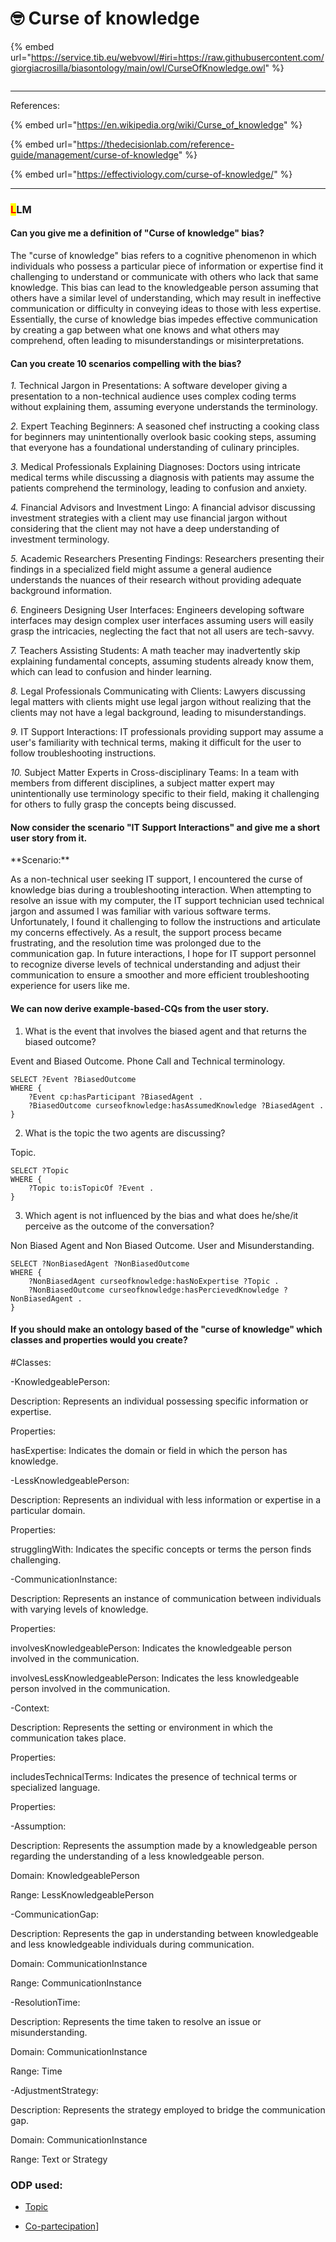# 🤓 Curse of knowledge

{% embed url="https://service.tib.eu/webvowl/#iri=https://raw.githubusercontent.com/giorgiacrosilla/biasontology/main/owl/CurseOfKnowledge.owl" %}
<figure><img src="../../uml/CurseOfKnowledge.jpg" alt=""><figcaption></figcaption></figure>


***

References:

{% embed url="https://en.wikipedia.org/wiki/Curse_of_knowledge" %}

{% embed url="https://thedecisionlab.com/reference-guide/management/curse-of-knowledge" %}

{% embed url="https://effectiviology.com/curse-of-knowledge/" %}

***

### <mark style="color:red;">L</mark>LM

#### Can you give me a definition of "Curse of knowledge" bias?

The "curse of knowledge" bias refers to a cognitive phenomenon in which individuals who possess a particular piece of information or expertise find it challenging to understand or communicate with others who lack that same knowledge. This bias can lead to the knowledgeable person assuming that others have a similar level of understanding, which may result in ineffective communication or difficulty in conveying ideas to those with less expertise. Essentially, the curse of knowledge bias impedes effective communication by creating a gap between what one knows and what others may comprehend, often leading to misunderstandings or misinterpretations. 

#### Can you create 10 scenarios compelling with the bias?

*1.* Technical Jargon in Presentations: A software developer giving a presentation to a non-technical audience uses complex coding terms without explaining them, assuming everyone understands the terminology. 

*2.* Expert Teaching Beginners: A seasoned chef instructing a cooking class for beginners may unintentionally overlook basic cooking steps, assuming that everyone has a foundational understanding of culinary principles. 

*3.* Medical Professionals Explaining Diagnoses: Doctors using intricate medical terms while discussing a diagnosis with patients may assume the patients comprehend the terminology, leading to confusion and anxiety. 

*4.* Financial Advisors and Investment Lingo: A financial advisor discussing investment strategies with a client may use financial jargon without considering that the client may not have a deep understanding of investment terminology. 

*5.* Academic Researchers Presenting Findings: Researchers presenting their findings in a specialized field might assume a general audience understands the nuances of their research without providing adequate background information. 

*6.* Engineers Designing User Interfaces: Engineers developing software interfaces may design complex user interfaces assuming users will easily grasp the intricacies, neglecting the fact that not all users are tech-savvy. 

*7.* Teachers Assisting Students: A math teacher may inadvertently skip explaining fundamental concepts, assuming students already know them, which can lead to confusion and hinder learning. 

*8.* Legal Professionals Communicating with Clients: Lawyers discussing legal matters with clients might use legal jargon without realizing that the clients may not have a legal background, leading to misunderstandings. 

*9.* IT Support Interactions: IT professionals providing support may assume a user's familiarity with technical terms, making it difficult for the user to follow troubleshooting instructions. 

*10.* Subject Matter Experts in Cross-disciplinary Teams: In a team with members from different disciplines, a subject matter expert may unintentionally use terminology specific to their field, making it challenging for others to fully grasp the concepts being discussed. 


#### Now consider the scenario "IT Support Interactions" and give me a short user story from it.

\*\*Scenario:\*\*

As a non-technical user seeking IT support, I encountered the curse of knowledge bias during a troubleshooting interaction. When attempting to resolve an issue with my computer, the IT support technician used technical jargon and assumed I was familiar with various software terms. Unfortunately, I found it challenging to follow the instructions and articulate my concerns effectively. As a result, the support process became frustrating, and the resolution time was prolonged due to the communication gap. In future interactions, I hope for IT support personnel to recognize diverse levels of technical understanding and adjust their communication to ensure a smoother and more efficient troubleshooting experience for users like me.

#### We can now derive example-based-CQs from the user story.&#x20;

1. What is the event that involves the biased agent and that returns the biased outcome?&#x20;

&#x20;       Event and Biased Outcome.&#x20;
&#x20;       Phone Call and Technical terminology.&#x20;

```sparql
SELECT ?Event ?BiasedOutcome
WHERE {
    ?Event cp:hasParticipant ?BiasedAgent .
    ?BiasedOutcome curseofknowledge:hasAssumedKnowledge ?BiasedAgent .
}
```

2. What is the topic the two agents are discussing?&#x20;

&#x20;       Topic.&#x20;

```sparql
SELECT ?Topic 
WHERE {
    ?Topic to:isTopicOf ?Event .
}
```

3. Which agent is not influenced by the bias and what does he/she/it perceive as the outcome of the conversation?&#x20;

&#x20;       Non Biased Agent and Non Biased Outcome.&#x20;
&#x20;       User and Misunderstanding.&#x20;

```sparql
SELECT ?NonBiasedAgent ?NonBiasedOutcome 
WHERE {
    ?NonBiasedAgent curseofknowledge:hasNoExpertise ?Topic .
    ?NonBiasedOutcome curseofknowledge:hasPercievedKnowledge ?NonBiasedAgent .
}
```

#### If you should make an ontology based of the "curse of knowledge" which classes and properties would you create?

#Classes: 

-KnowledgeablePerson: 

Description: Represents an individual possessing specific information or expertise. 

Properties: 

hasExpertise: Indicates the domain or field in which the person has knowledge. 

-LessKnowledgeablePerson: 

Description: Represents an individual with less information or expertise in a particular domain. 

Properties: 

strugglingWith: Indicates the specific concepts or terms the person finds challenging. 

-CommunicationInstance: 

Description: Represents an instance of communication between individuals with varying levels of knowledge. 

Properties: 

involvesKnowledgeablePerson: Indicates the knowledgeable person involved in the communication. 

involvesLessKnowledgeablePerson: Indicates the less knowledgeable person involved in the communication. 

-Context: 

Description: Represents the setting or environment in which the communication takes place. 

Properties: 

includesTechnicalTerms: Indicates the presence of technical terms or specialized language. 

Properties: 

-Assumption: 

Description: Represents the assumption made by a knowledgeable person regarding the understanding of a less knowledgeable person. 

Domain: KnowledgeablePerson 

Range: LessKnowledgeablePerson 

-CommunicationGap: 

Description: Represents the gap in understanding between knowledgeable and less knowledgeable individuals during communication. 

Domain: CommunicationInstance 

Range: CommunicationInstance 

-ResolutionTime: 

Description: Represents the time taken to resolve an issue or misunderstanding. 

Domain: CommunicationInstance 

Range: Time 

-AdjustmentStrategy: 

Description: Represents the strategy employed to bridge the communication gap. 

Domain: CommunicationInstance 

Range: Text or Strategy 


### ODP used:

- [Topic](http://ontologydesignpatterns.org/wiki/Submissions:Topic)

- [Co-partecipation](http://ontologydesignpatterns.org/wiki/Submissions:Co-participation)]






